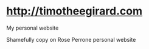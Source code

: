 # http://timotheegirard.com

My personal website

Shamefully copy on Rose Perrone personal website 
